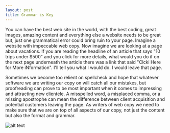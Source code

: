 ```yaml
---
layout: post
title: Grammar is Key
---
```


You can have the best web site in the world, with the best coding, great images, amazing content and everything else a website needs to be great but, just one grammatical error could bring ruin to your page.
Imagine a website with impeccable web copy. Now imagine we are looking at a page about vacations. If you are reading the headline of an article that says "10 trips under $500" and you click for more details, what would you do if on the next page underneath the article there was a link that said "Clcki Here for More iNformation". I'll tell you what I would do. I would leave that page.

Sometimes we become too relient on spellcheck and hope that whatever software we are writing our copy on will catch all our mistakes, but proofreading can prove to be most important when it comes to impressing and attracting new clientele. A misspelled word, a misplaced comma, or a missing apostrophe can mean the difference between client acquisition and potential customers leaving the page.
As writers of web copy we need to make sure that we are on top of all aspects of our copy, not just the content but also the format and grammar.

![alt text](http://www.strategicl2.com/wp-content/uploads/2013/04/Woordle-Grammar.jpg "Grammar")
